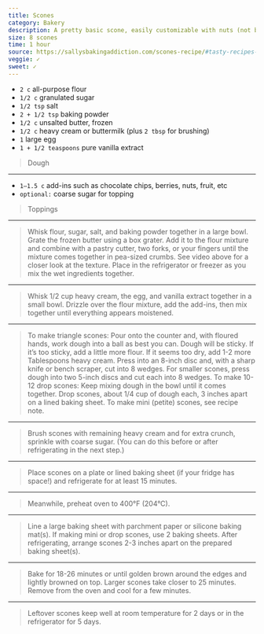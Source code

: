 ```yaml
---
title: Scones
category: Bakery
description: A pretty basic scone, easily customizable with nuts (not bolts) or berries.
size: 8 scones
time: 1 hour
source: https://sallysbakingaddiction.com/scones-recipe/#tasty-recipes-70506
veggie: ✓
sweet: ✓
---
```


* `2 c` all-purpose flour
* `1/2 c` granulated sugar
* `1/2 tsp` salt
* `2 + 1/2 tsp` baking powder
* `1/2 c` unsalted butter, frozen
* `1/2 c` heavy cream or buttermilk (plus `2 tbsp` for brushing)
* `1` large egg
* `1 + 1/2 teaspoons` pure vanilla extract

> Dough

---

* `1–1.5 c` add-ins such as chocolate chips, berries, nuts, fruit, etc
* `optional:` coarse sugar for topping

> Toppings

---

> Whisk flour, sugar, salt, and baking powder together in a large bowl. Grate the frozen butter using a box grater. Add it to the flour mixture and combine with a pastry cutter, two forks, or your fingers until the mixture comes together in pea-sized crumbs. See video above for a closer look at the texture. Place in the refrigerator or freezer as you mix the wet ingredients together.

---

> Whisk 1/2 cup heavy cream, the egg, and vanilla extract together in a small bowl. Drizzle over the flour mixture, add the add-ins, then mix together until everything appears moistened.

---

> To make triangle scones: Pour onto the counter and, with floured hands, work dough into a ball as best you can. Dough will be sticky. If it’s too sticky, add a little more flour. If it seems too dry, add 1-2 more Tablespoons heavy cream. Press into an 8-inch disc and, with a sharp knife or bench scraper, cut into 8 wedges. For smaller scones, press dough into two 5-inch discs and cut each into 8 wedges. To make 10-12 drop scones: Keep mixing dough in the bowl until it comes together. Drop scones, about 1/4 cup of dough each, 3 inches apart on a lined baking sheet. To make mini (petite) scones, see recipe note.

---

> Brush scones with remaining heavy cream and for extra crunch, sprinkle with coarse sugar. (You can do this before or after refrigerating in the next step.)

---

> Place scones on a plate or lined baking sheet (if your fridge has space!) and refrigerate for at least 15 minutes.

---

> Meanwhile, preheat oven to 400°F (204°C).

---

> Line a large baking sheet with parchment paper or silicone baking mat(s). If making mini or drop scones, use 2 baking sheets. After refrigerating, arrange scones 2-3 inches apart on the prepared baking sheet(s).

---

> Bake for 18-26 minutes or until golden brown around the edges and lightly browned on top. Larger scones take closer to 25 minutes. Remove from the oven and cool for a few minutes. 

---

> Leftover scones keep well at room temperature for 2 days or in the refrigerator for 5 days.